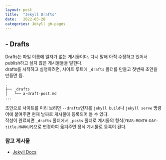 ```yaml
---
layout: post
title:  "Jekyll Drafts"
date:   2022-03-28
categories: Jekyll gh-pages
---
```


## - Drafts
Drafts는 파일 이름에 일자가 없는 게시물이다. 다시 말해 아직 수정하고 있어서 publish하고 싶지 않은 게시물들을 말한다. <br>
drafts를 시작하고 실행하려면, 사이트 루트에 `_drafts` 폴더를 만들고 첫번째 초안을 만들면 됨.

```posh
.
├── _drafts
│   └── a-draft-post.md
...
```

초안으로 사이트를 미리 보려면 `--drafts`인자를 `jekyll build`나 `jekyll serve` 명령어에 붙여주면 현재 날짜로 게시물에 등록되어 볼 수 있다.
<br> 작성이 완료되면 `_drafts` 폴더에서 `_posts` 폴더로 게시물의 형식(`YEAR-MONTH-DAY-title.MARKUP`)으로 변경하여 옮겨주면 정식 게시물로 등록이 된다.


### 참고 게시물
* [Jekyll Docs](https://jekyllrb.com/docs/posts/)

